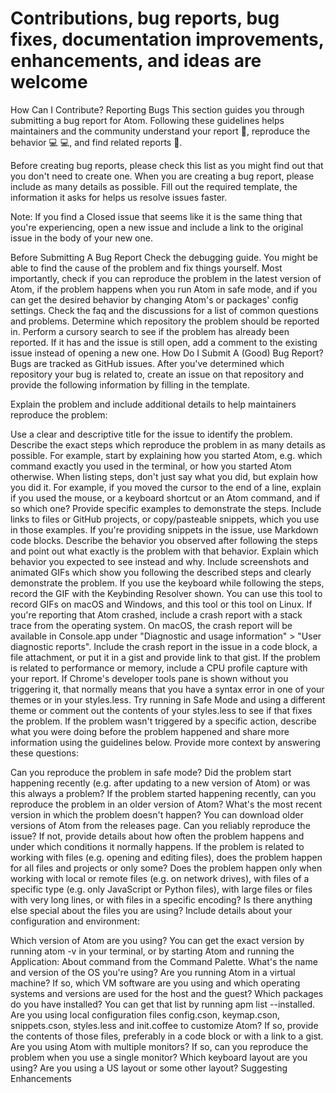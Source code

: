 # Contributions, bug reports, bug fixes, documentation improvements, enhancements, and ideas are welcome

How Can I Contribute?
Reporting Bugs
This section guides you through submitting a bug report for Atom. Following these guidelines helps maintainers and the community understand your report 📝, reproduce the behavior 💻 💻, and find related reports 🔎.

Before creating bug reports, please check this list as you might find out that you don't need to create one. When you are creating a bug report, please include as many details as possible. Fill out the required template, the information it asks for helps us resolve issues faster.

Note: If you find a Closed issue that seems like it is the same thing that you're experiencing, open a new issue and include a link to the original issue in the body of your new one.

Before Submitting A Bug Report
Check the debugging guide. You might be able to find the cause of the problem and fix things yourself. Most importantly, check if you can reproduce the problem in the latest version of Atom, if the problem happens when you run Atom in safe mode, and if you can get the desired behavior by changing Atom's or packages' config settings.
Check the faq and the discussions for a list of common questions and problems.
Determine which repository the problem should be reported in.
Perform a cursory search to see if the problem has already been reported. If it has and the issue is still open, add a comment to the existing issue instead of opening a new one.
How Do I Submit A (Good) Bug Report?
Bugs are tracked as GitHub issues. After you've determined which repository your bug is related to, create an issue on that repository and provide the following information by filling in the template.

Explain the problem and include additional details to help maintainers reproduce the problem:

Use a clear and descriptive title for the issue to identify the problem.
Describe the exact steps which reproduce the problem in as many details as possible. For example, start by explaining how you started Atom, e.g. which command exactly you used in the terminal, or how you started Atom otherwise. When listing steps, don't just say what you did, but explain how you did it. For example, if you moved the cursor to the end of a line, explain if you used the mouse, or a keyboard shortcut or an Atom command, and if so which one?
Provide specific examples to demonstrate the steps. Include links to files or GitHub projects, or copy/pasteable snippets, which you use in those examples. If you're providing snippets in the issue, use Markdown code blocks.
Describe the behavior you observed after following the steps and point out what exactly is the problem with that behavior.
Explain which behavior you expected to see instead and why.
Include screenshots and animated GIFs which show you following the described steps and clearly demonstrate the problem. If you use the keyboard while following the steps, record the GIF with the Keybinding Resolver shown. You can use this tool to record GIFs on macOS and Windows, and this tool or this tool on Linux.
If you're reporting that Atom crashed, include a crash report with a stack trace from the operating system. On macOS, the crash report will be available in Console.app under "Diagnostic and usage information" > "User diagnostic reports". Include the crash report in the issue in a code block, a file attachment, or put it in a gist and provide link to that gist.
If the problem is related to performance or memory, include a CPU profile capture with your report.
If Chrome's developer tools pane is shown without you triggering it, that normally means that you have a syntax error in one of your themes or in your styles.less. Try running in Safe Mode and using a different theme or comment out the contents of your styles.less to see if that fixes the problem.
If the problem wasn't triggered by a specific action, describe what you were doing before the problem happened and share more information using the guidelines below.
Provide more context by answering these questions:

Can you reproduce the problem in safe mode?
Did the problem start happening recently (e.g. after updating to a new version of Atom) or was this always a problem?
If the problem started happening recently, can you reproduce the problem in an older version of Atom? What's the most recent version in which the problem doesn't happen? You can download older versions of Atom from the releases page.
Can you reliably reproduce the issue? If not, provide details about how often the problem happens and under which conditions it normally happens.
If the problem is related to working with files (e.g. opening and editing files), does the problem happen for all files and projects or only some? Does the problem happen only when working with local or remote files (e.g. on network drives), with files of a specific type (e.g. only JavaScript or Python files), with large files or files with very long lines, or with files in a specific encoding? Is there anything else special about the files you are using?
Include details about your configuration and environment:

Which version of Atom are you using? You can get the exact version by running atom -v in your terminal, or by starting Atom and running the Application: About command from the Command Palette.
What's the name and version of the OS you're using?
Are you running Atom in a virtual machine? If so, which VM software are you using and which operating systems and versions are used for the host and the guest?
Which packages do you have installed? You can get that list by running apm list --installed.
Are you using local configuration files config.cson, keymap.cson, snippets.cson, styles.less and init.coffee to customize Atom? If so, provide the contents of those files, preferably in a code block or with a link to a gist.
Are you using Atom with multiple monitors? If so, can you reproduce the problem when you use a single monitor?
Which keyboard layout are you using? Are you using a US layout or some other layout?
Suggesting Enhancements
